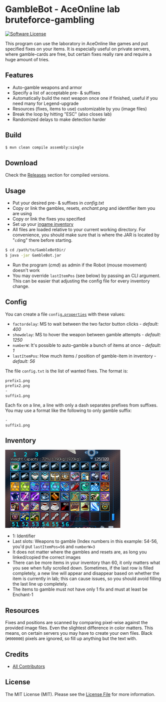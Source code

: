 # GambleBot - AceOnline lab bruteforce-gambling

[![Software License][ico-license]](LICENSE.md)

This program can use the laboratory in AceOnline like games and put specified fixes on your items.
It is especially useful on private servers, where gamble-cards are free, but certain fixes really rare and require a huge amount of tries.

## Features

* Auto-gamble weapons and armor
* Specify a list of acceptable pre- & suffixes
* Automatically build the next weapon once one if finished, useful if you need many for Legend-upgrade
* Resources (fixes, items to use) customizable by you (image files)
* Break the loop by hitting "ESC" (also closes lab)
* Randomized delays to make detection harder

## Build

``` bash
$ mvn clean compile assembly:single
```

## Download

Check the [Releases][link-releases] section for compiled versions.

## Usage

* Put your desired pre- & suffixes in *config.txt*
* Copy or link the gambles, resets, *enchant.png* and identifier item you are using
* Copy or link the fixes you specified
* Set up your [ingame inventory](#inventory)
* All files are loaded relative to your current working directory. For convenience, you should make sure that is where the JAR is located by "`cd`ing" there before starting.
``` bash
$ cd /path/to/GambleBotDir/
$ java -jar GambleBot.jar
```
* Run the program (*cmd*) as admin if the Robot (mouse movement) doesn't work
* You may override `lastItemPos` (see below) by passing an CLI argument. This can be easier that adjusting the config file for every inventory change.

## Config

You can create a file `config`[`.properties`](https://en.wikipedia.org/wiki/.properties#Format) with these values:

* `factordelay`: MS to wait between the two factor button clicks - *default: 400*
* `showdelay`: MS to hover the weapon between gamble attempts - *default: 1250*
* `numberW`: It's possible to auto-gamble a bunch of items at once - *default: 1*
* `lastItemPos`: How much items / position of gamble-item in inventory - *default: 56*

The file `config.txt` is the list of wanted fixes. The format is:

```
prefix1.png
prefix2.png
-
suffix1.png
```

Each fix on a line, a line with only a dash separates prefixes from suffixes. You may use a format like the following to only gamble suffix:

```
-
suffix1.png
```

## Inventory

![Example Inventory](/res/example_inv.png)

* 1: Identifier
* Last slots: Weapons to gamble (Index numbers in this example: 54-56, you'd put `lastItemPos=56` and `numberW=3`
* It does not matter where the gambles and resets are, as long you linked/copied the correct images
* There can be more items in your inventory than 60, it only matters what you see when fully scrolled down. Sometimes, if the last row is filled completely, a new line will appear and disappear based on whether the item is currently in lab; this can cause issues, so you should avoid filling the last line up completely.
* The items to gamble must not have only 1 fix and must at least be Enchant-1

## Resources

Fixes and positions are scanned by comparing pixel-wise against the provided image files. Even the slightest difference in color matters.
This means, on certain servers you may have to create your own files. Black (`#000000`) pixels are ignored, so fill up anything but the text with.

## Credits

- [All Contributors][link-contributors]

## License

The MIT License (MIT). Please see the [License File](LICENSE.md) for more information.

[ico-license]: https://img.shields.io/badge/license-MIT-brightgreen.svg?style=flat-square

[link-releases]: https://github.com/DrDelay/GambleBot/releases
[link-contributors]: ../../contributors
